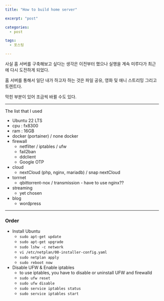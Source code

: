 ```yaml
---
title: "How to build home server"

excerpt: "post"

categories:
  - post

tags:
  - 포스팅

---
```


사실 홈 서버를 구축해보고 싶다는 생각은 이전부터 했으나 실행을 계속 미루다가 최근에 다시 도전하게 되었다.

홈 서버를 통해서 일단 내가 하고자 하는 것은 파일 공유, 영화 및 애니 스트리밍 그리고 토렌트다.

막힌 부분이 있어 조금씩 바뀔 수도 있다.

---

The list that I used

- Ubuntu 22 LTS
- cpu : fx8300
- ram : 16GB
- docker (portainer) / none docker
- firewall
  - netfilter / iptables / ufw
  - fail2ban
  - ddclient
  - Google OTP
- cloud
  - nextCloud (php, nginx, mariadb) / snap nextCloud
- torrnet
  - qbittorrent-nox / transmission - have to use nginx??
- streaming
  - yet chosen
- blog
  - wordpress

---

### Order

- Install Ubuntu
  - `sudo apt-get update`
  - `sudo apt-get upgrade`
  - `sudo lshw -c network`
  - `vi /etc/netplan/00-installer-config.yaml`
  - `sudo netplan apply`
  - `sudo reboot now`
- Disable UFW &amp; Enable iptables
  - to use iptables, you have to disable or uninstall UFW and firewalld
  - `sudo ufw reset`
  - `sudo ufw disable`
  - `sudo service iptables status`
  - `sudo service iptables start`